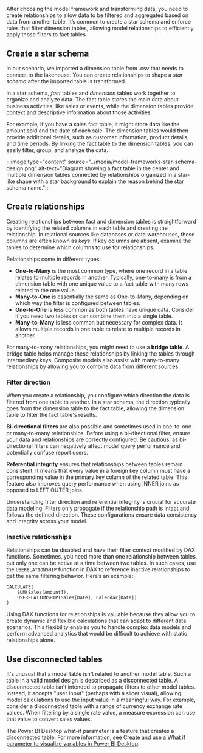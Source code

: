 After choosing the model framework and transforming data, you need to create relationships to allow data to be filtered and aggregated based on data from another table. It’s common to create a star schema and enforce rules that filter dimension tables, allowing model relationships to efficiently apply those filters to fact tables.

## Create a star schema

In our scenario, we imported a dimension table from .csv that needs to connect to the lakehouse. You can create relationships to shape a *star schema* after the imported table is transformed.

In a star schema, *fact* tables and *dimension* tables work together to organize and analyze data. The fact table stores the main data about business activities, like sales or events, while the dimension tables provide context and descriptive information about those activities.

For example, if you have a sales fact table, it might store data like the amount sold and the date of each sale. The dimension tables would then provide additional details, such as customer information, product details, and time periods. By linking the fact table to the dimension tables, you can easily filter, group, and analyze the data.

:::image type="content" source="../media/model-frameworks-star-schema-design.png" alt-text="Diagram showing a fact table in the center and multiple dimension tables connected by relationships organized in a star-like shape with a star background to explain the reason behind the star schema name.":::

## Create relationships

Creating relationships between fact and dimension tables is straightforward by identifying the related columns in each table and creating the relationship. In relational sources like databases or data warehouses, these columns are often known as *keys*. If key columns are absent, examine the tables to determine which columns to use for relationships.

Relationships come in different types:

- **One-to-Many** is the most common type, where one record in a table relates to multiple records in another. Typically, one-to-many is from a dimension table with one unique value to a fact table with many rows related to the one value.
- **Many-to-One** is essentially the same as One-to-Many, depending on which way the filter is configured between tables.
- **One-to-One** is less common as both tables have unique data. Consider if you need two tables or can combine them into a single table.
- **Many-to-Many** is less common but necessary for complex data. It allows multiple records in one table to relate to multiple records in another.

For many-to-many relationships, you might need to use a **bridge table**. A bridge table helps manage these relationships by linking the tables through intermediary keys. Composite models also assist with many-to-many relationships by allowing you to combine data from different sources.

### Filter direction

When you create a relationship, you configure which direction the data is filtered from one table to another. In a star schema, the direction typically goes from the dimension table to the fact table, allowing the dimension table to filter the fact table's results.

**Bi-directional filters** are also possible and sometimes used in one-to-one or many-to-many relationships. Before using a bi-directional filter, ensure your data and relationships are correctly configured. Be cautious, as bi-directional filters can negatively affect model query performance and potentially confuse report users.

**Referential integrity** ensures that relationships between tables remain consistent. It means that every value in a foreign key column must have a corresponding value in the primary key column of the related table. This feature also improves query performance when using INNER joins as opposed to LEFT OUTER joins.

Understanding filter direction and referential integrity is crucial for accurate data modeling. Filters only propagate if the relationship path is intact and follows the defined direction. These configurations ensure data consistency and integrity across your model.

### Inactive relationships

Relationships can be disabled and have their filter context modified by DAX functions. Sometimes, you need more than one relationship between tables, but only one can be active at a time between two tables. In such cases, use the `USERELATIONSHIP` function in DAX to reference inactive relationships to get the same filtering behavior. Here’s an example:

```DAX
CALCULATE(
    SUM(Sales[Amount]),
    USERELATIONSHIP(Sales[Date], Calendar[Date])
)
```

Using DAX functions for relationships is valuable because they allow you to create dynamic and flexible calculations that can adapt to different data scenarios. This flexibility enables you to handle complex data models and perform advanced analytics that would be difficult to achieve with static relationships alone.

## Use disconnected tables

It's unusual that a model table isn't related to another model table. Such a table in a valid model design is described as a disconnected table. A disconnected table isn't intended to propagate filters to other model tables. Instead, it accepts "user input" (perhaps with a slicer visual), allowing model calculations to use the input value in a meaningful way. For example, consider a disconnected table with a range of currency exchange rate values. When filtering by a single rate value, a measure expression can use that value to convert sales values.

The Power BI Desktop what-if parameter is a feature that creates a disconnected table. For more information, see [Create and use a What if parameter to visualize variables in Power BI Desktop](/power-bi/transform-model/desktop-what-if).
